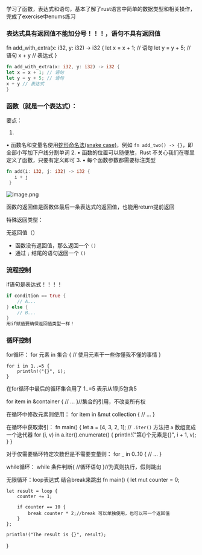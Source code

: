 学习了函数，表达式和语句，基本了解了rust语言中简单的数据类型和相关操作，完成了exercise中enums练习
### 表达式具有返回值不能加分号！！！，语句不具有返回值

fn add_with_extra(x: i32, y: i32) -> i32 {
let x = x + 1; // 语句
let y = y + 5; // 语句
x + y // 表达式
}

```rust
fn add_with_extra(x: i32, y: i32) -> i32 {
let x = x + 1; // 语句
let y = y + 5; // 语句
x + y // 表达式
}
```

### 函数（就是一个表达式）：

要点：

1. 
• 函数名和变量名使用[蛇形命名法(snake case)](https://course.rs/practice/naming.html)，例如 `fn add_two() -> {}`，即全部小写加下户线分割单词
2. 
• 函数的位置可以随便放，Rust 不关心我们在哪里定义了函数，只要有定义即可
3. 
• 每个函数参数都需要标注类型

```rust
fn add(i: i32, j: i32) -> i32 {
   i + j
 }

```

![image.png](https://prod-files-secure.s3.us-west-2.amazonaws.com/9e11a817-bd2d-4b27-9b8c-b9fb50e72b85/9dcf6746-cdec-4e53-a3bc-7f6fbe0a735b/image.png)

函数的返回值是函数体最后一条表达式的返回值，也能用return提前返回

特殊返回类型：

无返回值（）

- 函数没有返回值，那么返回一个 `()`
- 通过 `;` 结尾的语句返回一个 `()`

### 流程控制

if语句是表达式！！！！

```rust
if condition == true {
    // A...
} else {
    // B...
}
用if赋值要确保返回值类型一样！
```

### 循环控制
for循环：
	for 元素 in 集合 {
  // 使用元素干一些你懂我不懂的事情
}

	for i in 1..=5 {
        println!("{}", i);
    }
   在for循环中最后的循环集合用了 1..=5 表示从1到5包含5
   
  for item in &container {
  // ...
}//集合的引用，不改变所有权

在循环中修改元素则使用：
for item in &mut collection {
  // ...
}

在循环中获取索引：
fn main() {
    let a = [4, 3, 2, 1];
    // `.iter()` 方法把 `a` 数组变成一个迭代器
    for (i, v) in a.iter().enumerate() {
        println!("第{}个元素是{}", i + 1, v);
    }
}

对于仅需要循环特定次数但是不需要变量则：
for _ in 0..10 {
  // ...
}





while循环：
while 条件判断{
   //循环语句
}//为真则执行，假则跳出



无限循环：loop表达式  结合break来跳出
fn main() {
    let mut counter = 0;

    let result = loop {
        counter += 1;

        if counter == 10 {
            break counter * 2;//break 可以单独使用，也可以带一个返回值
        }
    };

    println!("The result is {}", result);
}
